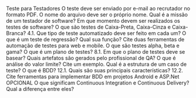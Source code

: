 Teste para Testadores
O teste deve ser enviado por e-mail ao recrutador no formato PDF. O nome do arquivo deve ser o próprio nome.
Qual é a missão de um testador de software?
Em que momento devem ser realizados os testes de software?
O que são testes de Caixa-Preta, Caixa-Cinza e Caixa-Branca?
4.1. Que tipo de teste automatizado deve ser feito em cada um?
O que é um teste de regressão? Qual sua função?
Cite duas ferramentas de automação de testes para web e mobile.
O que são testes alpha, beta e gama?
O que é um plano de testes?
8.1. Em que o plano de testes deve se basear?
Quais artefatos são gerados pelo profissional de QA?
O que é análise do valor limite? Cite um exemplo.
Qual é a estrutura de um caso de teste?
O que é BDD?
12.1. Quais são suas principais características?
12.2. Cite ferramentas para implementar BDD em projetos Android e ASP.Net
OPCIONAL O que significam Continuous Integration e Continuous Delivery? Qual a diferença entre eles?
